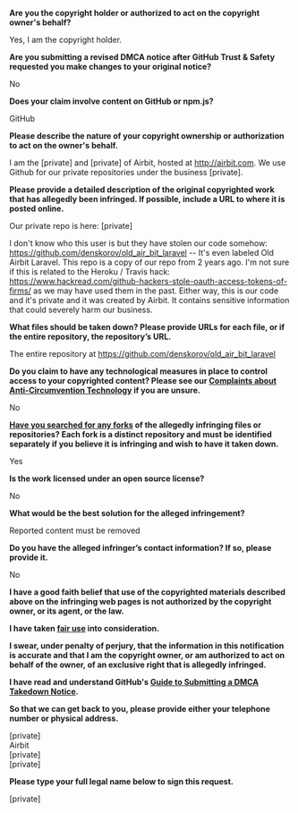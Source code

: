 **Are you the copyright holder or authorized to act on the copyright owner's behalf?**

Yes, I am the copyright holder.

**Are you submitting a revised DMCA notice after GitHub Trust & Safety requested you make changes to your original notice?**

No

**Does your claim involve content on GitHub or npm.js?**

GitHub

**Please describe the nature of your copyright ownership or authorization to act on the owner's behalf.**

I am the [private] and [private] of Airbit, hosted at http://airbit.com. We use Github for our private repositories under the business [private].

**Please provide a detailed description of the original copyrighted work that has allegedly been infringed. If possible, include a URL to where it is posted online.**

Our private repo is here: [private]

I don't know who this user is but they have stolen our code somehow: https://github.com/denskorov/old_air_bit_laravel -- It's even labeled Old Airbit Laravel. This repo is a copy of our repo from 2 years ago. I'm not sure if this is related to the Heroku / Travis hack: https://www.hackread.com/github-hackers-stole-oauth-access-tokens-of-firms/ as we may have used them in the past. Either way, this is our code and it's private and it was created by Airbit. It contains sensitive information that could severely harm our business.

**What files should be taken down? Please provide URLs for each file, or if the entire repository, the repository’s URL.**

The entire repository at https://github.com/denskorov/old_air_bit_laravel

**Do you claim to have any technological measures in place to control access to your copyrighted content? Please see our <a href="https://docs.github.com/articles/guide-to-submitting-a-dmca-takedown-notice#complaints-about-anti-circumvention-technology">Complaints about Anti-Circumvention Technology</a> if you are unsure.**

No

**<a href="https://docs.github.com/articles/dmca-takedown-policy#b-what-about-forks-or-whats-a-fork">Have you searched for any forks</a> of the allegedly infringing files or repositories? Each fork is a distinct repository and must be identified separately if you believe it is infringing and wish to have it taken down.**

Yes

**Is the work licensed under an open source license?**

No

**What would be the best solution for the alleged infringement?**

Reported content must be removed

**Do you have the alleged infringer’s contact information? If so, please provide it.**

No

**I have a good faith belief that use of the copyrighted materials described above on the infringing web pages is not authorized by the copyright owner, or its agent, or the law.**

**I have taken <a href="https://www.lumendatabase.org/topics/22">fair use</a> into consideration.**

**I swear, under penalty of perjury, that the information in this notification is accurate and that I am the copyright owner, or am authorized to act on behalf of the owner, of an exclusive right that is allegedly infringed.**

**I have read and understand GitHub's <a href="https://docs.github.com/articles/guide-to-submitting-a-dmca-takedown-notice/">Guide to Submitting a DMCA Takedown Notice</a>.**

**So that we can get back to you, please provide either your telephone number or physical address.**

[private]  
Airbit  
[private]  
[private]  

**Please type your full legal name below to sign this request.**

[private]  
